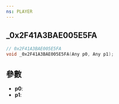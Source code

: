 ```yaml
---
ns: PLAYER
---
```

## _0x2F41A3BAE005E5FA

```c
// 0x2F41A3BAE005E5FA
void _0x2F41A3BAE005E5FA(Any p0, Any p1);
```


## 參數
* **p0**: 
* **p1**: 

